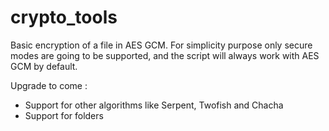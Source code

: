 # crypto_tools

Basic encryption of a file in AES GCM. For simplicity purpose only secure modes are going to be supported, and the script will always work with AES GCM by default.

Upgrade to come :
* Support for other algorithms like Serpent, Twofish and Chacha
* Support for folders
